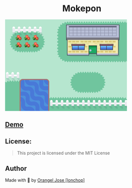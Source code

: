 <h1 align="center" id="title">Mokepon</h1>

<img src="./public/assets/mokemap.png" width="400" alt="My cool logo"/>

## [Demo](https://mokepon-multiplayer.herokuapp.com/)

## License:

> This project is licensed under the MIT License

## Author

Made with 💚 by [Orangel Jose [lonchop]](https://www.linkedin.com/in/orangel-gonzalez)
